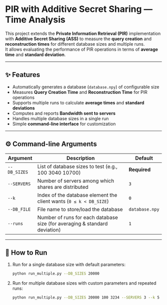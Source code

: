 # PIR with Additive Secret Sharing — Time Analysis

This project extends the **Private Information Retrieval (PIR)** implementation with **Additive Secret Sharing (ASS)** to measure the **query creation** and **reconstruction times** for different database sizes and multiple runs.  
It allows evaluating the performance of PIR operations in terms of **average time** and **standard deviation**.

---

## ✨ Features
- Automatically generates a database (`database.npy`) of configurable size
- Measures **Query Creation Time** and **Reconstruction Time** for PIR operations
- Supports multiple runs to calculate **average times** and **standard deviations**
- Computes and reports **Bandwidth sent to servers**
- Handles multiple database sizes in a single run
- Simple **command-line interface** for customization
---

## ⚙️ Command-line Arguments

| Argument     | Description | Default |
|--------------|-------------|---------|
| `--DB_SIZES` | List of database sizes to test (e.g., 100 3040 10700) | **Required** |
| `--SERVERS`  | Number of servers among which shares are distributed | `3` |
| `--k`        | Index of the database element the client wants (`0 ≤ k < DB_SIZE`) | `0` |
| `--DB_FILE`  | File name to store/load the database | `database.npy` |
| `--runs`     | Number of runs for each database size (for averaging & standard deviation) | `1` |

---

## 🚀 How to Run

1. Run for a single database size with default parameters:
   ```bash
   python run_multiple.py --DB_SIZES 20000
2. Run for multiple database sizes with custom parameters and repeated runs:
   ```bash
   python run_multiple.py --DB_SIZES 20000 100 3234 --SERVERS 3 --k 5 --runs 2

